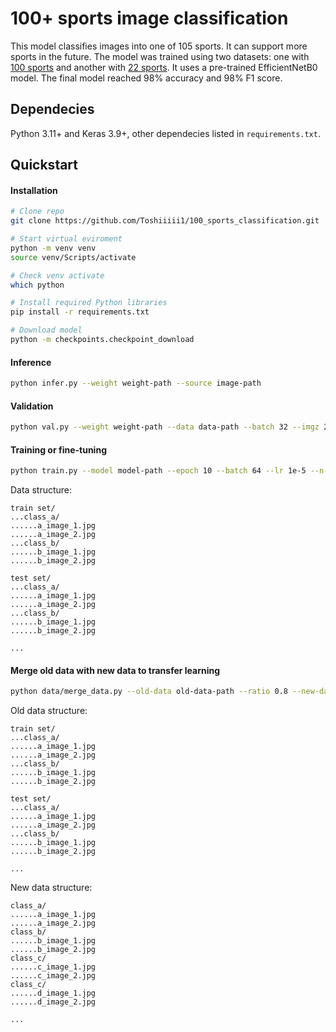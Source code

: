 # 100+ sports image classification

This model classifies images into one of 105 sports. It can support more sports in the future. The model was trained using two datasets: one with [100 sports](https://www.kaggle.com/datasets/gpiosenka/sports-classification) and another with [22 sports](https://www.kaggle.com/datasets/rishikeshkonapure/sports-image-dataset). It uses a pre-trained EfficientNetB0 model. The final model reached 98% accuracy and 98% F1 score.

## Dependecies

Python 3.11+ and Keras 3.9+, other dependecies listed in `requirements.txt`.

## Quickstart

#### Installation

```bash
# Clone repo
git clone https://github.com/Toshiiiii1/100_sports_classification.git

# Start virtual eviroment
python -m venv venv
source venv/Scripts/activate

# Check venv activate
which python

# Install required Python libraries
pip install -r requirements.txt

# Download model
python -m checkpoints.checkpoint_download
```

#### Inference
```bash
python infer.py --weight weight-path --source image-path
```

#### Validation

```bash
python val.py --weight weight-path --data data-path --batch 32 --imgz 224
```

#### Training or fine-tuning

```bash
python train.py --model model-path --epoch 10 --batch 64 --lr 1e-5 --n-classes 105 --train-path train-path --test-path test-path --valid-path valid-path
```

Data structure:

```
train set/
...class_a/
......a_image_1.jpg
......a_image_2.jpg
...class_b/
......b_image_1.jpg
......b_image_2.jpg

test set/
...class_a/
......a_image_1.jpg
......a_image_2.jpg
...class_b/
......b_image_1.jpg
......b_image_2.jpg

...
```

#### Merge old data with new data to transfer learning

```bash
python data/merge_data.py --old-data old-data-path --ratio 0.8 --new-data new-data-path --save save-path
```

Old data structure:

```
train set/
...class_a/
......a_image_1.jpg
......a_image_2.jpg
...class_b/
......b_image_1.jpg
......b_image_2.jpg

test set/
...class_a/
......a_image_1.jpg
......a_image_2.jpg
...class_b/
......b_image_1.jpg
......b_image_2.jpg

...
```

New data structure:

```
class_a/
......a_image_1.jpg
......a_image_2.jpg
class_b/
......b_image_1.jpg
......b_image_2.jpg
class_c/
......c_image_1.jpg
......c_image_2.jpg
class_c/
......d_image_1.jpg
......d_image_2.jpg

...
```